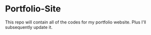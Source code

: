 # Portfolio-Site
This repo will contain all of the codes for my portfolio website.
Plus I'll subsequently update it.
